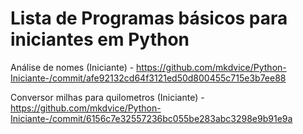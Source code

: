 # Lista de Programas básicos para iniciantes em Python

Análise de nomes (Iniciante) - https://github.com/mkdvice/Python-Iniciante-/commit/afe92132cd64f3121ed50d800455c715e3b7ee88

Conversor milhas para quilometros (Iniciante) - https://github.com/mkdvice/Python-Iniciante-/commit/6156c7e32557236bc055be283abc3298e9b91e9a
